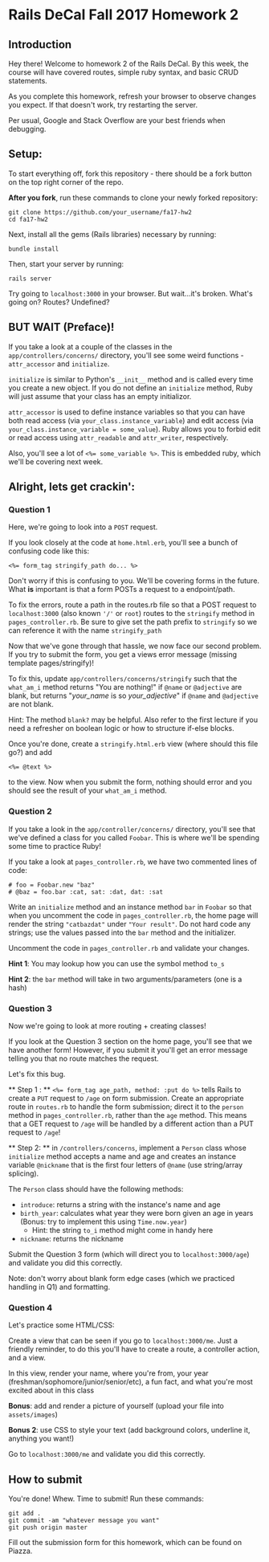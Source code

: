 # Rails DeCal Fall 2017 Homework 2

## Introduction
Hey there! Welcome to homework 2 of the Rails DeCal. By this week, the course will have covered routes, simple ruby syntax, and basic CRUD statements.

As you complete this homework, refresh your browser to observe changes you expect. If that doesn't work, try restarting the server.

Per usual, Google and Stack Overflow are your best friends when debugging.

## Setup:
To start everything off, fork this repository - there should be a fork button on the top right corner of the repo.

<b>After you fork</b>, run these commands to clone your newly forked repository:
```
git clone https://github.com/your_username/fa17-hw2
cd fa17-hw2
```

Next, install all the gems (Rails libraries) necessary by running:

```
bundle install
```

Then, start your server by running:
```
rails server
```
Try going to `localhost:3000` in your browser. But wait...it's broken. What's going on? Routes? Undefined?


## BUT WAIT (Preface)!

If you take a look at a couple of the classes in the `app/controllers/concerns/` directory, you'll see some weird functions - `attr_accessor` and `initialize`.

`initialize` is similar to Python's `__init__` method and is called every time you create a new object. If you do not define an `initialize` method, Ruby will just assume that your class has an empty initializor.

`attr_accessor` is used to define instance variables so that you can have both read access (via `your_class.instance_variable`) and edit access (via `your_class.instance_variable = some_value`). Ruby allows you to forbid edit or read access using `attr_readable` and `attr_writer`, respectively.

Also, you'll see a lot of `<%= some_variable %>`. This is embedded ruby, which we'll be covering next week.

## Alright, lets get crackin':

### Question 1
Here, we're going to look into a `POST` request.

If you look closely at the code at `home.html.erb`, you'll see a bunch of confusing code like this:

```
<%= form_tag stringify_path do... %>
```
Don't worry if this is confusing to you. We'll be covering forms in the future. What **is** important is that a form POSTs a request to a endpoint/path.

To fix the errors, route a path in the routes.rb file so that a POST request to `localhost:3000` (also known `'/'` or `root`) routes to the `stringify` method in `pages_controller.rb`. Be sure to give set the path prefix to `stringify` so we can reference it with the name  `stringify_path`

Now that we've gone through that hassle, we now face our second problem. If you try to submit the form, you get a views error message (missing template pages/stringify)!

To fix this, update `app/controllers/concerns/stringify` such that the `what_am_i` method returns "You are nothing!" if `@name` or `@adjective` are blank, but returns "<em>your_name</em> is so <em>your_adjective</em>" if `@name` and `@adjective` are not blank.

Hint: The method `blank?` may be helpful. Also refer to the first lecture if you need a refresher on boolean logic or how to structure if-else blocks.

Once you're done, create a `stringify.html.erb` view (where should this file go?) and add

```
<%= @text %>
```

to the view. Now when you submit the form, nothing should error and you should see the result of your `what_am_i` method.


### Question 2
If you take a look in the `app/controller/concerns/` directory, you'll see that we've defined a class for you called `Foobar`. This is where we'll be spending some time to practice Ruby!

If you take a look at `pages_controller.rb`, we have two commented lines of code:

```
# foo = Foobar.new "baz"
# @baz = foo.bar :cat, sat: :dat, dat: :sat
```

Write an `initialize` method and an instance method `bar` in `Foobar` so that when you uncomment the code in `pages_controller.rb`, the home page will render the string `"catbazdat"` under `"Your result"`. Do not hard code any strings; use the values passed into the `bar` method and the initializer.

Uncomment the code in `pages_controller.rb` and validate your changes.

**Hint 1**: You may lookup how you can use the symbol method `to_s`

**Hint 2**: the `bar` method will take in two arguments/parameters (one is a hash)

### Question 3

Now we're going to look at more routing + creating classes!

If you look at the Question 3 section on the home page, you'll see that we have another form! However, if you submit it you'll get an error message telling you that no route matches the request.

Let's fix this bug.

** Step 1 : ** `<%= form_tag age_path, method: :put do %>` tells Rails to create a `PUT` request to `/age` on form submission. Create an appropriate route in `routes.rb` to handle the form submission; direct it to the `person` method in `pages_controller.rb`, rather than the `age` method. This means that a GET request to `/age` will be handled by a different action than a PUT request to `/age`!

** Step 2: ** in `/controllers/concerns`, implement a `Person` class whose `initialize` method accepts a name and age and creates an instance variable `@nickname` that is the first four letters of `@name` (use string/array splicing).

The `Person` class should have the following methods:
- `introduce`: returns a string with the instance's name and age
- `birth_year`: calculates what year they were born given an age in years (Bonus: try to implement this using `Time.now.year`)
    - Hint: the string `to_i` method might come in handy here
- `nickname`: returns the nickname

Submit the Question 3 form (which will direct you to `localhost:3000/age`) and validate you did this correctly.

Note: don't worry about blank form edge cases (which we practiced handling in Q1) and formatting.

### Question 4
Let's practice some HTML/CSS:

Create a view that can be seen if you go to `localhost:3000/me`. Just a friendly reminder, to do this you'll have to create a route, a controller action, and a view.

In this view, render your name, where you're from, your year (freshman/sophomore/junior/senior/etc), a fun fact, and what you're most excited about in this class

**Bonus**: add and render a picture of yourself (upload your file into `assets/images`)

**Bonus 2**: use CSS to style your text (add background colors, underline it, anything you want!)

Go to `localhost:3000/me` and validate you did this correctly.

## How to submit
You're done! Whew. Time to submit! Run these commands:
```
git add .
git commit -am "whatever message you want"
git push origin master
```
Fill out the submission form for this homework, which can be found on Piazza.